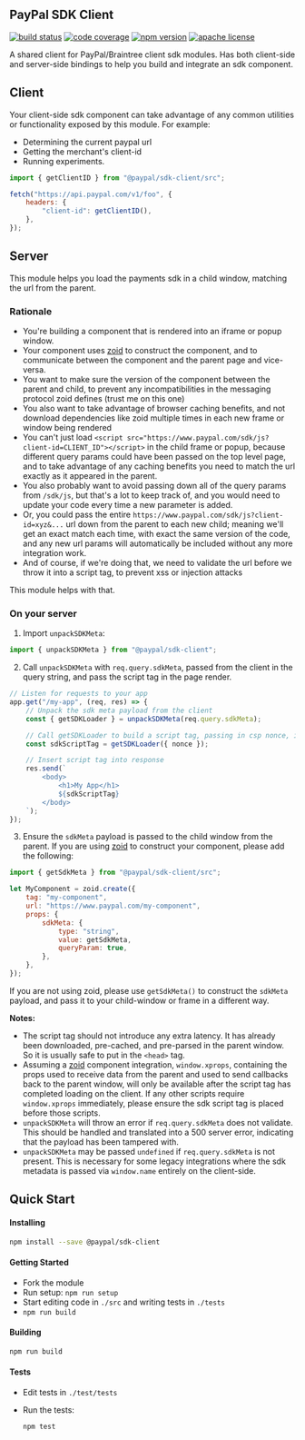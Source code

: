 ## PayPal SDK Client

[![build status][build-badge]][build]
[![code coverage][coverage-badge]][coverage]
[![npm version][version-badge]][package]
[![apache license][license-badge]][license]

[build-badge]: https://img.shields.io/github/actions/workflow/status/paypal/paypal-sdk-client/main.yml?branch=main&logo=github&style=flat-square
[build]: https://github.com/paypal/paypal-sdk-client/actions?query=workflow%3Abuild
[coverage-badge]: https://img.shields.io/codecov/c/github/paypal/paypal-sdk-client.svg?style=flat-square
[coverage]: https://codecov.io/github/paypal/paypal-sdk-client/
[version-badge]: https://img.shields.io/npm/v/@paypal/sdk-client.svg?style=flat-square
[package]: https://www.npmjs.com/package/@paypal/sdk-client
[license-badge]: https://img.shields.io/npm/l/@paypal/sdk-client.svg?style=flat-square
[license]: https://github.com/paypal/paypal-sdk-client/blob/main/LICENSE

A shared client for PayPal/Braintree client sdk modules. Has both client-side and server-side bindings to help you build and integrate an sdk component.

## Client

Your client-side sdk component can take advantage of any common utilities or functionality exposed by this module. For example:

- Determining the current paypal url
- Getting the merchant's client-id
- Running experiments.

```javascript
import { getClientID } from "@paypal/sdk-client/src";

fetch("https://api.paypal.com/v1/foo", {
	headers: {
		"client-id": getClientID(),
	},
});
```

## Server

This module helps you load the payments sdk in a child window, matching the url from the parent.

### Rationale

- You're building a component that is rendered into an iframe or popup window.
- Your component uses [zoid](https://github.com/krakenjs/zoid) to construct the component, and to communicate between the component and the parent page and vice-versa.
- You want to make sure the version of the component between the parent and child, to prevent any incompatibilities in the messaging protocol zoid defines (trust me on this one)
- You also want to take advantage of browser caching benefits, and not download dependencies like zoid multiple times in each new frame or window being rendered
- You can't just load `<script src="https://www.paypal.com/sdk/js?client-id=CLIENT_ID"></script>` in the child frame or popup, because different query params could have been passed on the top level page, and to take advantage of any caching benefits you need to match the url exactly as it appeared in the parent.
- You also probably want to avoid passing down all of the query params from `/sdk/js`, but that's a lot to keep track of, and you would need to update your code every time a new parameter is added.
- Or, you could pass the entire `https://www.paypal.com/sdk/js?client-id=xyz&...` url down from the parent to each new child; meaning we'll get an exact match each time, with exact the same version of the code, and any new url params will automatically be included without any more integration work.
- And of course, if we're doing that, we need to validate the url before we throw it into a script tag, to prevent xss or injection attacks

This module helps with that.

### On your server

1. Import `unpackSDKMeta`:

```javascript
import { unpackSDKMeta } from "@paypal/sdk-client";
```

2. Call `unpackSDKMeta` with `req.query.sdkMeta`, passed from the client in the query string, and pass the script tag in the page render.

```javascript
// Listen for requests to your app
app.get("/my-app", (req, res) => {
	// Unpack the sdk meta payload from the client
	const { getSDKLoader } = unpackSDKMeta(req.query.sdkMeta);

	// Call getSDKLoader to build a script tag, passing in csp nonce, if applicable
	const sdkScriptTag = getSDKLoader({ nonce });

	// Insert script tag into response
	res.send(`
        <body>
            <h1>My App</h1>
            ${sdkScriptTag}
        </body>
    `);
});
```

3. Ensure the `sdkMeta` payload is passed to the child window from the parent. If you are using [zoid](https://github.com/krakenjs/zoid) to construct your component, please add the following:

```javascript
import { getSdkMeta } from "@paypal/sdk-client/src";

let MyComponent = zoid.create({
	tag: "my-component",
	url: "https://www.paypal.com/my-component",
	props: {
		sdkMeta: {
			type: "string",
			value: getSdkMeta,
			queryParam: true,
		},
	},
});
```

If you are not using zoid, please use `getSdkMeta()` to construct the `sdkMeta` payload, and pass it to your child-window or frame in a different way.

**Notes:**

- The script tag should not introduce any extra latency. It has already been downloaded, pre-cached, and pre-parsed in the parent window. So it is usually safe to put in the `<head>` tag.
- Assuming a [zoid](https://github.com/krakenjs/zoid) component integration, `window.xprops`, containing the props used to receive data from the parent and used to send callbacks back to the parent window, will only be available after the script tag has completed loading on the client. If any other scripts require `window.xprops` immediately, please ensure the sdk script tag is placed before those scripts.
- `unpackSDKMeta` will throw an error if `req.query.sdkMeta` does not validate. This should be handled and translated into a 500 server error, indicating that the payload has been tampered with.
- `unpackSDKMeta` may be passed `undefined` if `req.query.sdkMeta` is not present. This is necessary for some legacy integrations where the sdk metadata is passed via `window.name` entirely on the client-side.

## Quick Start

#### Installing

```bash
npm install --save @paypal/sdk-client
```

#### Getting Started

- Fork the module
- Run setup: `npm run setup`
- Start editing code in `./src` and writing tests in `./tests`
- `npm run build`

#### Building

```bash
npm run build
```

#### Tests

- Edit tests in `./test/tests`
- Run the tests:

  ```bash
  npm test
  ```
